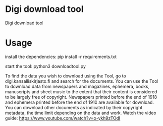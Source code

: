 # Digi download tool
Digi download tool

# Usage

install the dependencies: pip install -r requirements.txt

start the tool: python3 downloadtool.py

To find the data you wish to download using the Tool, go to digi.kansalliskirjasto.fi and search for the documents. You can use the Tool to download data from newspapers and magazines, ephemera, books, manuscripts and sheet music to the extent that their content is considered to be largely free of copyright. Newspapers printed before the end of 1918 and ephemera printed before the end of 1910 are available for download. You can download other documents as indicated by their copyright metadata, the time limit depending on the data and work. Watch the video guide: https://www.youtube.com/watch?v=o-ykh9zTOdI
